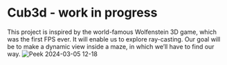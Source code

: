 # Cub3d - work in progress
This project is inspired by the world-famous Wolfenstein 3D game, which was the first FPS ever. It will enable us to explore ray-casting. Our goal will be to make a dynamic view inside a maze, in which we’ll have to find our way.
![Peek 2024-03-05 12-18](https://github.com/LuisBalsa/Cub3d/assets/81270660/8e74943e-e9e1-4a92-a3f6-4c8d17670583)
